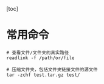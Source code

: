 [toc]
# 常用命令
```shell
# 查看文件/文件夹的真实路径
readlink -f /path/or/file  

# 压缩文件夹，包括文件夹链接文件的源文件
tar -zchf test.tar.gz test/  


```

